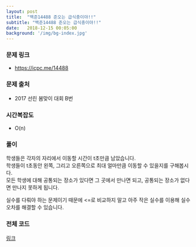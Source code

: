 ```yaml
---
layout: post
title:  "백준14488 준오는 급식충이야!!"
subtitle: "백준14488 준오는 급식충이야!!"
date:   2018-12-15 00:05:00
background: '/img/bg-index.jpg'
---
```


### 문제 링크
* https://icpc.me/14488

### 문제 출처
* 2017 선린 봄맞이 대회 B번

### 시간복잡도
* O(n)

### 풀이
학생들은 각자의 자리에서 이동할 시간이 t초만큼 남았습니다.<br>
학생들이 t초동안 왼쪽, 그리고 오른쪽으로 최대 얼마만큼 이동할 수 있을지를 구해봅시다.<br>
모든 학생에 대해 공통되는 장소가 있다면 그 곳에서 만나면 되고, 공통되는 장소가 없다면 만나지 못하게 됩니다.

실수를 다뤄야 하는 문제이기 때문에 <=로 비교하지 말고 아주 작은 실수를 이용해 실수 오차를 해결할 수 있습니다.

### 전체 코드
<a href = "https://github.com/justiceHui/BOJ/blob/master/SunrinSpring17/14488.cpp">링크</a>
